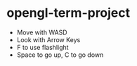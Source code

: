 # opengl-term-project

- Move with WASD
- Look with Arrow Keys
- F to use flashlight
- Space to go up, C to go down
